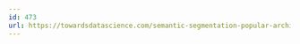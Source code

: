 ```yaml
---
id: 473
url: https://towardsdatascience.com/semantic-segmentation-popular-architectures-dff0a75f39d0
---
```

